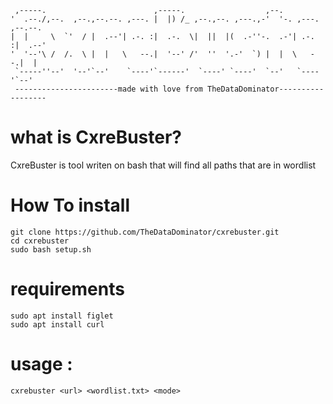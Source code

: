 ```                                                                         
 ,-----.                        ,-----.                  ,--.                 
'  .--./,--.  ,--.,--.--. ,---. |  |) /_ ,--.,--. ,---.,-'  '-. ,---. ,--.--. 
|  |     \  `'  / |  .--'| .-. :|  .-.  \|  ||  |(  .-''-.  .-'| .-. :|  .--' 
'  '--'\ /  /.  \ |  |   \   --.|  '--' /'  ''  '.-'  `) |  |  \   --.|  |    
 `-----''--'  '--'`--'    `----'`------'  `----' `----'  `--'   `----'`--'        
 -----------------------made with love from TheDataDominator------------------
 ```
 # what is CxreBuster?
CxreBuster is tool writen on bash that will find all paths that are in wordlist 
 # How To install
 
``` 
git clone https://github.com/TheDataDominator/cxrebuster.git
cd cxrebuster
sudo bash setup.sh
```
# requirements
```
sudo apt install figlet
sudo apt install curl
```
# usage :

```
cxrebuster <url> <wordlist.txt> <mode> 
```
